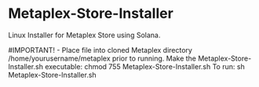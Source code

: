 # Metaplex-Store-Installer
Linux Installer for Metaplex Store using Solana.

#IMPORTANT! - Place file into cloned Metaplex directory /home/yourusername/metaplex prior to running.
Make the Metaplex-Store-Installer.sh executable: chmod 755 Metaplex-Store-Installer.sh
To run: sh Metaplex-Store-Installer.sh
